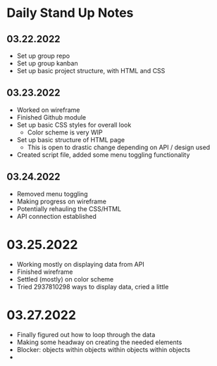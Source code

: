 # Daily Stand Up Notes
## 03.22.2022
* Set up group repo
* Set up group kanban
* Set up basic project structure, with HTML and CSS

## 03.23.2022
* Worked on wireframe
* Finished Github module
* Set up basic CSS styles for overall look
  * Color scheme is very WIP
* Set up basic structure of HTML page
  * This is open to drastic change depending on API / design used
* Created script file, added some menu toggling functionality

## 03.24.2022
* Removed menu toggling
* Making progress on wireframe
* Potentially rehauling the CSS/HTML
* API connection established

# 03.25.2022
* Working mostly on displaying data from API
* Finished wireframe
* Settled (mostly) on color scheme
* Tried 2937810298 ways to display data, cried a little

# 03.27.2022
* Finally figured out how to loop through the data
* Making some headway on creating the needed elements
* Blocker: objects within objects within objects within objects
* 